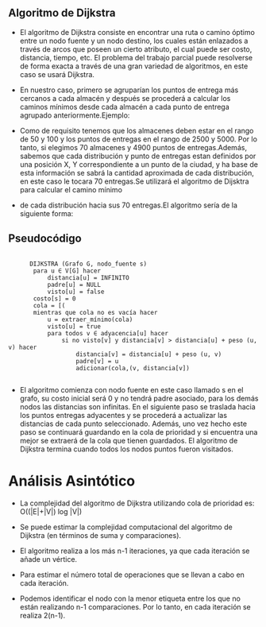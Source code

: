 ## Algoritmo de Dijkstra


- El algoritmo de Dijkstra consiste en encontrar una ruta o camino óptimo entre un nodo fuente y un nodo destino, los cuales están enlazados a través de arcos que 
  poseen un cierto atributo, el cual puede ser costo, distancia, tiempo, etc. El problema del trabajo parcial puede resolverse de forma exacta a través de una gran 
  variedad de algoritmos, en este caso se usará Dijkstra.

- En nuestro caso, primero se agruparían los puntos de entrega más cercanos a cada almacén y después se procederá a calcular los caminos mínimos desde cada almacén a 
  cada punto de entrega agrupado anteriormente.Ejemplo: 

- Como de requisito tenemos que los almacenes deben estar en el rango de 50 y 100 y los puntos de entregas en el rango de 2500 y 5000. Por lo tanto, si elegimos 70 almacenes 
  y 4900 puntos de entregas.Además, sabemos que cada distribución y punto de entregas estan definidos por una posición X, Y correspondiente a un punto de la ciudad, y ha base
  de esta información se sabrá la cantidad aproximada de cada distribución, en este caso le tocara 70 entregas.Se utilizará el algoritmo de Dijsktra para calcular el camino     mínimo
  
- de cada distribución hacia sus 70 entregas.El algoritmo sería de la siguiente forma:

## Pseudocódigo

``` [python]

      DIJKSTRA (Grafo G, nodo_fuente s)       
       para u ∈ V[G] hacer
           distancia[u] = INFINITO
           padre[u] = NULL
           visto[u] = false
       costo[s] = 0
       cola = [(
       mientras que cola no es vacía hacer
           u = extraer_mínimo(cola)
           visto[u] = true
           para todos v ∈ adyacencia[u] hacer
               si no visto[v] y distancia[v] > distancia[u] + peso (u, v) hacer
                   distancia[v] = distancia[u] + peso (u, v)
                   padre[v] = u
                   adicionar(cola,(v, distancia[v])
                   
```

- El algoritmo comienza con nodo fuente en este caso llamado s en el grafo,  su costo inicial será 0 y no tendrá padre asociado, para los demás nodos las distancias son    infinitas.
  En el siguiente paso se traslada hacia los puntos entregas adyacentes y se procederá a actualizar las distancias de cada punto seleccionado. Además, uno vez hecho este paso se 
  continuará guardando en la cola de prioridad y si encuentra una mejor se extraerá de la cola que tienen guardados. El algoritmo de Dijkstra termina cuando todos los nodos  puntos 
  fueron visitados.


# **Análisis Asintótico**

- La complejidad del algoritmo de Dijkstra utilizando cola de prioridad es:
  O((|E|+|V|) log |V|)
  
- Se puede estimar la complejidad computacional del algoritmo de Dijkstra (en términos de suma y comparaciones).
- El algoritmo realiza a los más n-1 iteraciones, ya que cada iteración se añade un vértice.
- Para estimar el número total de operaciones que se llevan a cabo en cada iteración.
- Podemos identificar el nodo con la menor etiqueta entre los que no están realizando n-1 comparaciones.
  Por lo tanto, en cada iteración se realiza 2(n-1).
